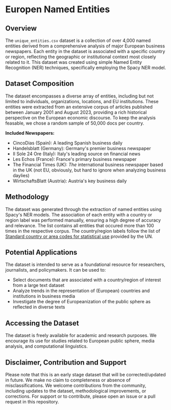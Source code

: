 # Europen Named Entities

## Overview

The `unique_entities.csv` dataset is a collection of over 4,000 named entities derived from a comprehensive analysis of major European business newspapers. Each entity in the dataset is associated with a specific country or region, reflecting the geographic or institutional context most closely related to it. This dataset was created using simple Named Entity Recognition (NER) techniques, specifically employing the Spacy NER model.

## Dataset Composition

The dataset encompasses a diverse array of entities, including but not limited to individuals, organizations, locations, and EU institutions. These entities were extracted from an extensive corpus of articles published between January 2001 and August 2023, providing a rich historical perspective on the European economic discourse. To keep the analysis feasable, we chose a random sample of 50,000 docs per country.

**Included Newspapers:**
- CincoDias (Spain): A leading Spanish business daily
- Handelsblatt (Germany): Germany's premier business newspaper
- Il Sole 24 Ore (Italy): Italy's leading source on financial news
- Les Echos (France): France's primary business newspaper
- The Financial Times (UK): *The* international business newspaper based in the UK (not EU, obviously, but hard to ignore when analyzing business daylies)
- WirtschaftsBlatt (Austria): Austria's key business daily

## Methodology

The dataset was generated through the extraction of named entities using Spacy's NER models. The association of each entity with a country or region label was performed manually, ensuring a high degree of accuracy and relevance. The list contains all entities that occured more than 100 times in the respective corpus. The country/region labels follow the list of [Standard country or area codes for statistical use](https://unstats.un.org/unsd/methodology/m49/overview/) provided by the UN.   

## Potential Applications

The dataset is intended to serve as a foundational resource for researchers, journalists, and policymakers. It can be used to:

- Select documents that are associated with a country/region of interest from a large text dataset
- Analyze trends in the representation of (European) countries and institutions in business media
- Investigate the degree of Europeanization of the public sphere as reflected in diverse texts


## Accessing the Dataset

The dataset is freely available for academic and research purposes. We encourage its use for studies related to European public sphere, media analysis, and computational linguistics.

## Disclaimer, Contribution and Support

Please note that this is an early stage dataset that will be corrected/updated in future. We make no claim to completeness or absence of misclassifications.
We welcome contributions from the community, including updates to the dataset, methodological improvements, or corrections. For support or to contribute, please open an issue or a pull request in this repository.

